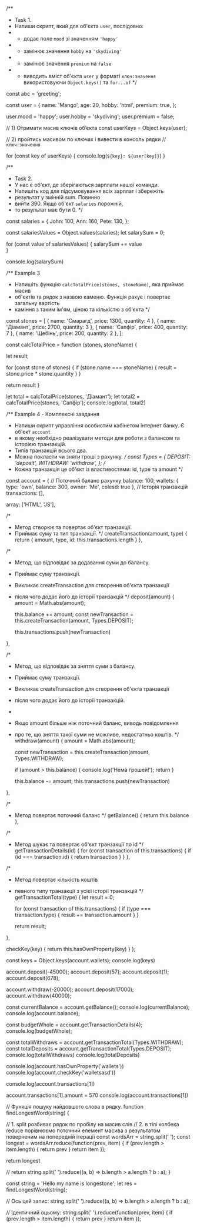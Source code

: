 /\*\*

- Task 1.
- Напиши скрипт, який для об'єкта `user`, послідовно:
- - додає поле `mood` зі значенням `'happy'`
- - замінює значення `hobby` на `'skydiving'`
- - замінює значення `premium` на `false`
- - виводить вміст об'єкта `user` у форматі `ключ:значення` використовуючи `Object.keys()` та
    `for...of` \*/

const abc = 'greeting';

const user = { name: 'Mango', age: 20, hobby: 'html', premium: true, };

user.mood = 'happy'; user.hobby = 'skydiving'; user.premium = false;

// 1) Отримати масив ключів обʼєкта const userKeys = Object.keys(user);

// 2) пройтись масивом по ключах і вивести в консоль рядки // `ключ:значення`

for (const key of userKeys) { console.log(`${key}: ${user[key]}`) }

/\*\*

- Task 2.
- У нас є об'єкт, де зберігаються зарплати нашої команди.
- Напишіть код для підсумовування всіх зарплат і збережіть
- результат у змінній sum. Повинно
- вийти 390. Якщо об'єкт `salaries` порожній,
- то результат має бути 0. \*/

const salaries = { John: 100, Ann: 160, Pete: 130, };

const salariesValues = Object.values(salaries); let salarySum = 0;

for (const value of salariesValues) { salarySum += value  
}

console.log(salarySum)

/\*\* Example 3

- Напишіть функцію `calcTotalPrice(stones, stoneName)`, яка приймає масив
- об'єктів та рядок з назвою каменю. Функція рахує і повертає загальну вартість
- каміння з таким ім'ям, ціною та кількістю з об'єкта \*/

const stones = [ { name: 'Смарагд', price: 1300, quantity: 4 }, { name: 'Діамант', price: 2700,
quantity: 3 }, { name: 'Сапфір', price: 400, quantity: 7 }, { name: 'Щебінь', price: 200, quantity:
2 }, ];

const calcTotalPrice = function (stones, stoneName) {

let result;

for (const stone of stones) { if (stone.name === stoneName) { result = stone.price \* stone.quantity
} }

return result }

let total = calcTotalPrice(stones, 'Діамант'); let total2 = calcTotalPrice(stones, 'Сапфір');
console.log(total, total2)

/\*\* Example 4 - Комплексні завдання

- Напиши скрипт управління особистим кабінетом інтернет банку. Є об'єкт `account`
- в якому необхідно реалізувати методи для роботи з балансом та історією транзакцій.
- Типів транзакцій всього два.
- Можна покласти чи зняти гроші з рахунку. _/ const Types = { DEPOSIT: 'deposit', WITHDRAW:
  'withdraw', }; /_
- Кожна транзакція це об'єкт із властивостями: id, type та amount \*/

const account = { // Поточний баланс рахунку balance: 100, wallets: { type: 'own', balance: 300,
owner: 'Me', colesd: true }, // Історія транзакцій transactions: [],

array: ['HTML', 'JS'],

/\*

- Метод створює та повертає об'єкт транзакції.
- Приймає суму та тип транзакції. \*/ createTransaction(amount, type) { return { amount, type, id:
  this.transactions.length } },

/\*

- Метод, що відповідає за додавання суми до балансу.
- Приймає суму транзакції.
- Викликає createTransaction для створення об'єкта транзакції
- після чого додає його до історії транзакцій \*/ deposit(amount) { amount = Math.abs(amount);


    this.balance += amount;
    const newTransaction = this.createTransaction(amount, Types.DEPOSIT);

    this.transactions.push(newTransaction)

},

/\*

- Метод, що відповідає за зняття суми з балансу.
- Приймає суму транзакції.
- Викликає createTransaction для створення об'єкта транзакції
- після чого додає його до історії транзакцій.
-
- Якщо amount більше ніж поточний баланс, виводь повідомлення
- про те, що зняття такої суми не можливе, недостатньо коштів. \*/ withdraw(amount) { amount =
  Math.abs(amount);


    const newTransaction = this.createTransaction(amount, Types.WITHDRAW);

    if (amount > this.balance) {
      console.log('Нема грошей!');
      return
    }

    this.balance -= amount;
    this.transactions.push(newTransaction)

},

/\*

- Метод повертає поточний баланс \*/ getBalance() { return this.balance },

/\*

- Метод шукає та повертає об'єкт транзакції по id \*/ getTransactionDetails(id) { for (const
  transaction of this.transactions) { if (id === transaction.id) { return transaction } } },

/\*

- Метод повертає кількість коштів
- певного типу транзакції з усієї історії транзакцій \*/ getTransactionTotal(type) { let result = 0;


    for (const transaction of this.transactions) {
      if (type === transaction.type) {
        result += transaction.amount
      }
    }

    return result;

},

checkKey(key) { return this.hasOwnProperty(key) } };

const keys = Object.keys(account.wallets); console.log(keys)

account.deposit(-45000); account.deposit(57); account.deposit(1); account.deposit(678);

account.withdraw(-20000); account.deposit(17000); account.withdraw(40000);

const currentBalance = account.getBalance(); console.log(currentBalance);
console.log(account.balance);

const budgetWhole = account.getTransactionDetails(4); console.log(budgetWhole);

const totalWithdraws = account.getTransactionTotal(Types.WITHDRAW); const totalDeposits =
account.getTransactionTotal(Types.DEPOSIT); console.log(totalWithdraws) console.log(totalDeposits)

console.log(account.hasOwnProperty('wallets')) console.log(account.checkKey('walletsasd'))

console.log(account.transactions[1])

account.transactions[1].amount = 570 console.log(account.transactions[1])

// Функція пошуку найдовшого слова в рядку. function findLongestWord(string) {

// 1. split розбиває рядок по пробілу на масив слів // 2. в тілі колбека reduce порівнюємо поточний
елемент масива з результатом поверненим на попередній ітерації const wordsArr = string.split(' ');
const longest = wordsArr.reduce(function(prev, item) { if (prev.length > item.length) { return prev
} return item });

return longest

// return string.split(' ').reduce((a, b) => b.length > a.length ? b : a); }

const string = 'Hello my name is longestone'; let res = findLongestWord(string);

// Ось цей запис: string.split(' ').reduce((a, b) => b.length > a.length ? b : a);

// Ідентичний оцьому: string.split(' ').reduce(function(prev, item) { if (prev.length > item.length)
{ return prev } return item });
